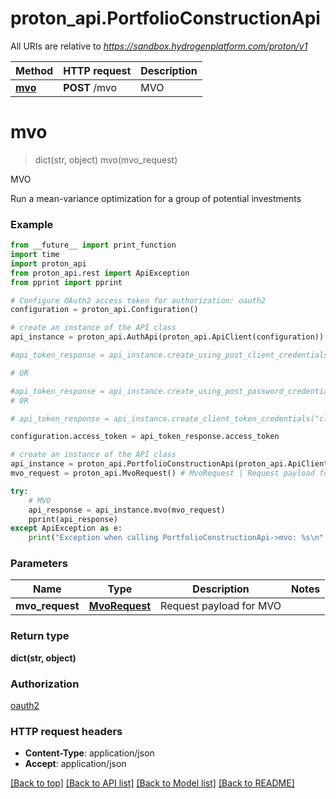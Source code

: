 # proton_api.PortfolioConstructionApi

All URIs are relative to *https://sandbox.hydrogenplatform.com/proton/v1*

Method | HTTP request | Description
------------- | ------------- | -------------
[**mvo**](PortfolioConstructionApi.md#mvo) | **POST** /mvo | MVO


# **mvo**
> dict(str, object) mvo(mvo_request)

MVO

Run a mean-variance optimization for a group of potential investments

### Example
```python
from __future__ import print_function
import time
import proton_api
from proton_api.rest import ApiException
from pprint import pprint

# Configure OAuth2 access token for authorization: oauth2
configuration = proton_api.Configuration()

# create an instance of the API class
api_instance = proton_api.AuthApi(proton_api.ApiClient(configuration))

#api_token_response = api_instance.create_using_post_client_credentials("client_id", "password")

# OR

#api_token_response = api_instance.create_using_post_password_credentials("client_id","password", "username", "secret" )
# OR

# api_token_response = api_instance.create_client_token_credentials("client_id", "password", "client_token");

configuration.access_token = api_token_response.access_token

# create an instance of the API class
api_instance = proton_api.PortfolioConstructionApi(proton_api.ApiClient(configuration))
mvo_request = proton_api.MvoRequest() # MvoRequest | Request payload for MVO

try:
    # MVO
    api_response = api_instance.mvo(mvo_request)
    pprint(api_response)
except ApiException as e:
    print("Exception when calling PortfolioConstructionApi->mvo: %s\n" % e)
```

### Parameters

Name | Type | Description  | Notes
------------- | ------------- | ------------- | -------------
 **mvo_request** | [**MvoRequest**](MvoRequest.md)| Request payload for MVO | 

### Return type

**dict(str, object)**

### Authorization

[oauth2](../README.md#oauth2)

### HTTP request headers

 - **Content-Type**: application/json
 - **Accept**: application/json

[[Back to top]](#) [[Back to API list]](../README.md#documentation-for-api-endpoints) [[Back to Model list]](../README.md#documentation-for-models) [[Back to README]](../README.md)

